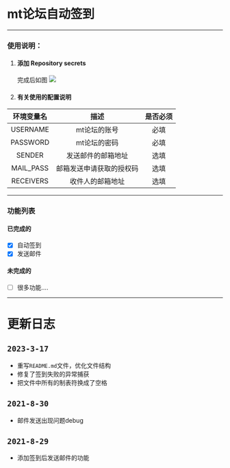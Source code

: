 # mt论坛自动签到

----
### 使用说明：

1.  #### 添加 Repository secrets
    完成后如图
    ![](https://upload.cc/i1/2023/03/17/CaEIuH.png)

    
2. #### 有关使用的配置说明

|   环境变量名   |      描述      | 是否必须 |
|:---------:|:------------:|:----:|
| USERNAME  |   mt论坛的账号    |  必填  |
| PASSWORD  |   mt论坛的密码    |  必填  |
|  SENDER   |  发送邮件的邮箱地址   |  选填  |
| MAIL_PASS | 邮箱发送申请获取的授权码 |  选填  |
| RECEIVERS |   收件人的邮箱地址   |  选填  |


----
### 功能列表

#### 已完成的
- [x] 自动签到
- [x] 发送邮件

#### 未完成的
- [ ] 很多功能....


----
# 更新日志

## `2023-3-17`

- 重写`README.md`文件，优化文件结构
- 修复了签到失败的异常捕获
- 把文件中所有的制表符换成了空格

## `2021-8-30`

- 邮件发送出现问题debug


## `2021-8-29`

- 添加签到后发送邮件的功能




